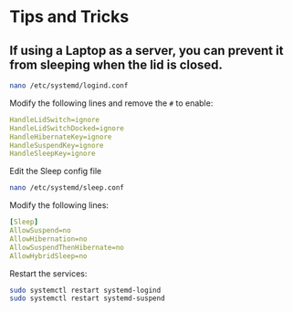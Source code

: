 # Tips and Tricks

## If using a Laptop as a server, you can prevent it from sleeping when the lid is closed.

```bash
nano /etc/systemd/logind.conf
```

Modify the following lines and remove the `#` to enable:

```yaml 
HandleLidSwitch=ignore
HandleLidSwitchDocked=ignore
HandleHibernateKey=ignore
HandleSuspendKey=ignore
HandleSleepKey=ignore
```
Edit the Sleep config file
```bash
nano /etc/systemd/sleep.conf
```

Modify the following lines:

```yaml 
[Sleep]
AllowSuspend=no
AllowHibernation=no
AllowSuspendThenHibernate=no
AllowHybridSleep=no
```
Restart the services:
```bash
sudo systemctl restart systemd-logind
sudo systemctl restart systemd-suspend
```

